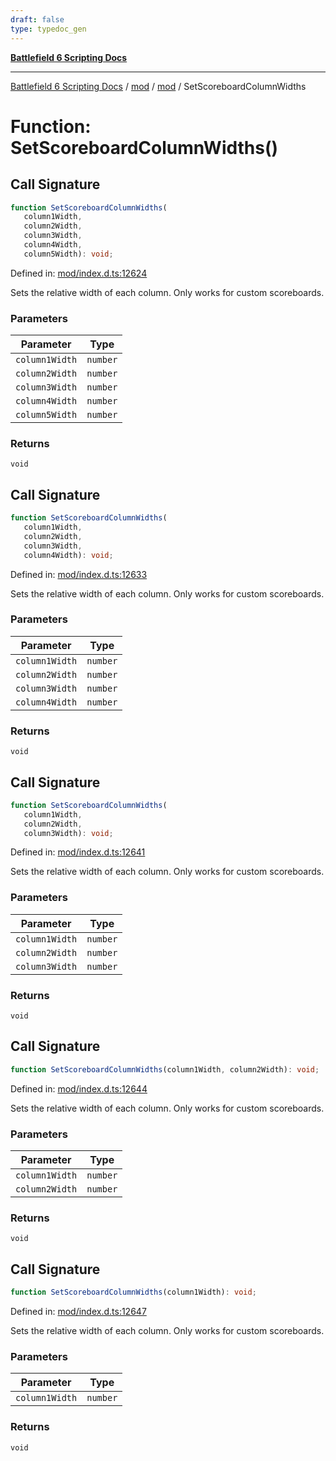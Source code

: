 ```yaml
---
draft: false
type: typedoc_gen
---
```


[**Battlefield 6 Scripting Docs**](../../../_index.md)

***

[Battlefield 6 Scripting Docs](../../../_index.md) / [mod](../../_index.md) / [mod](../_index.md) / SetScoreboardColumnWidths

# Function: SetScoreboardColumnWidths()

## Call Signature

```ts
function SetScoreboardColumnWidths(
   column1Width, 
   column2Width, 
   column3Width, 
   column4Width, 
   column5Width): void;
```

Defined in: [mod/index.d.ts:12624](https://github.com/battlefield-portal-community/portal-docs/blob/6d87e21c5922a3efb03c634dbe98e5fe6e797672/generators/santiago/mod/index.d.ts#L12624)

Sets the relative width of each column. Only works for custom scoreboards.

### Parameters

| Parameter | Type |
| ------ | ------ |
| `column1Width` | `number` |
| `column2Width` | `number` |
| `column3Width` | `number` |
| `column4Width` | `number` |
| `column5Width` | `number` |

### Returns

`void`

## Call Signature

```ts
function SetScoreboardColumnWidths(
   column1Width, 
   column2Width, 
   column3Width, 
   column4Width): void;
```

Defined in: [mod/index.d.ts:12633](https://github.com/battlefield-portal-community/portal-docs/blob/6d87e21c5922a3efb03c634dbe98e5fe6e797672/generators/santiago/mod/index.d.ts#L12633)

Sets the relative width of each column. Only works for custom scoreboards.

### Parameters

| Parameter | Type |
| ------ | ------ |
| `column1Width` | `number` |
| `column2Width` | `number` |
| `column3Width` | `number` |
| `column4Width` | `number` |

### Returns

`void`

## Call Signature

```ts
function SetScoreboardColumnWidths(
   column1Width, 
   column2Width, 
   column3Width): void;
```

Defined in: [mod/index.d.ts:12641](https://github.com/battlefield-portal-community/portal-docs/blob/6d87e21c5922a3efb03c634dbe98e5fe6e797672/generators/santiago/mod/index.d.ts#L12641)

Sets the relative width of each column. Only works for custom scoreboards.

### Parameters

| Parameter | Type |
| ------ | ------ |
| `column1Width` | `number` |
| `column2Width` | `number` |
| `column3Width` | `number` |

### Returns

`void`

## Call Signature

```ts
function SetScoreboardColumnWidths(column1Width, column2Width): void;
```

Defined in: [mod/index.d.ts:12644](https://github.com/battlefield-portal-community/portal-docs/blob/6d87e21c5922a3efb03c634dbe98e5fe6e797672/generators/santiago/mod/index.d.ts#L12644)

Sets the relative width of each column. Only works for custom scoreboards.

### Parameters

| Parameter | Type |
| ------ | ------ |
| `column1Width` | `number` |
| `column2Width` | `number` |

### Returns

`void`

## Call Signature

```ts
function SetScoreboardColumnWidths(column1Width): void;
```

Defined in: [mod/index.d.ts:12647](https://github.com/battlefield-portal-community/portal-docs/blob/6d87e21c5922a3efb03c634dbe98e5fe6e797672/generators/santiago/mod/index.d.ts#L12647)

Sets the relative width of each column. Only works for custom scoreboards.

### Parameters

| Parameter | Type |
| ------ | ------ |
| `column1Width` | `number` |

### Returns

`void`
